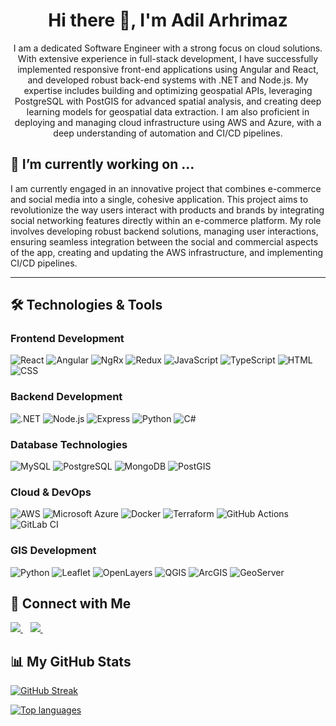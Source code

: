 <h1 align='center'> Hi there 👋, I'm Adil Arhrimaz</h1>

<!--
**adil-arhrimaz/adil-arhrimaz** is a ✨ _special_ ✨ repository because its `README.md` (this file) appears on your GitHub profile.
-->

<p align='center'>
I am a dedicated Software Engineer with a strong focus on cloud solutions. With extensive experience in full-stack development, I have successfully implemented responsive front-end applications using Angular and React, and developed robust back-end systems with .NET and Node.js. My expertise includes building and optimizing geospatial APIs, leveraging PostgreSQL with PostGIS for advanced spatial analysis, and creating deep learning models for geospatial data extraction. I am also proficient in deploying and managing cloud infrastructure using AWS and Azure, with a deep understanding of automation and CI/CD pipelines.
</p>

## 🔭 I’m currently working on ...
I am currently engaged in an innovative project that combines e-commerce and social media into a single, cohesive application. This project aims to revolutionize the way users interact with products and brands by integrating social networking features directly within an e-commerce platform. My role involves developing robust backend solutions, managing user interactions, ensuring seamless integration between the social and commercial aspects of the app, creating and updating the AWS infrastructure, and implementing CI/CD pipelines.

<hr>

## 🛠️ Technologies & Tools

### Frontend Development
![React](https://img.shields.io/badge/-React-61DAFB?logo=react&logoColor=white&style=for-the-badge)
![Angular](https://img.shields.io/badge/-Angular-DD0031?logo=angular&logoColor=white&style=for-the-badge)
![NgRx](https://img.shields.io/badge/-NgRx-a829c3?logo=ngrx&logoColor=white&style=for-the-badge)
![Redux](https://img.shields.io/badge/-Redux-764abc?logo=redux&logoColor=white&style=for-the-badge)
![JavaScript](https://img.shields.io/badge/-JavaScript-F7DF1E?logo=javascript&logoColor=white&style=for-the-badge)
![TypeScript](https://img.shields.io/badge/-TypeScript-007ACC?logo=typescript&logoColor=white&style=for-the-badge)
![HTML](https://img.shields.io/badge/-HTML-E34F26?logo=html5&logoColor=white&style=for-the-badge)
![CSS](https://img.shields.io/badge/-CSS-1572B6?logo=css3&logoColor=white&style=for-the-badge)

### Backend Development
![.NET](https://img.shields.io/badge/-.NET-512BD4?logo=.net&logoColor=white&style=for-the-badge)
![Node.js](https://img.shields.io/badge/-Node.js-339933?logo=node.js&logoColor=white&style=for-the-badge)
![Express](https://img.shields.io/badge/-Express-000000?logo=express&logoColor=white&style=for-the-badge)
![Python](https://img.shields.io/badge/-Python-3776AB?logo=python&logoColor=white&style=for-the-badge)
![C#](https://img.shields.io/badge/-C%23-239120?logo=c-sharp&logoColor=white&style=for-the-badge)

### Database Technologies
![MySQL](https://img.shields.io/badge/-MySQL-4479A1?logo=mysql&logoColor=white&style=for-the-badge)
![PostgreSQL](https://img.shields.io/badge/-PostgreSQL-336791?logo=postgresql&logoColor=white&style=for-the-badge)
![MongoDB](https://img.shields.io/badge/-MongoDB-47A248?logo=mongodb&logoColor=white&style=for-the-badge)
![PostGIS](https://img.shields.io/badge/-PostGIS-419F6A?logo=postgresql&logoColor=white&style=for-the-badge)

### Cloud & DevOps
![AWS](https://img.shields.io/badge/-AWS-232F3E?logo=amazon-aws&logoColor=white&style=for-the-badge)
![Microsoft Azure](https://img.shields.io/badge/-Microsoft%20Azure-0078D4?logo=microsoft-azure&logoColor=white&style=for-the-badge)
![Docker](https://img.shields.io/badge/-Docker-2496ED?logo=docker&logoColor=white&style=for-the-badge)
![Terraform](https://img.shields.io/badge/-Terraform-623CE4?logo=terraform&logoColor=white&style=for-the-badge)
![GitHub Actions](https://img.shields.io/badge/-GitHub%20Actions-2088FF?logo=github-actions&logoColor=white&style=for-the-badge)
![GitLab CI](https://img.shields.io/badge/-GitLab%20CI-FCA121?logo=gitlab&logoColor=white&style=for-the-badge)

### GIS Development
![Python](https://img.shields.io/badge/-Python-3776AB?logo=python&logoColor=white&style=for-the-badge)
![Leaflet](https://img.shields.io/badge/-Leaflet-199900?logo=leaflet&logoColor=white&style=for-the-badge)
![OpenLayers](https://img.shields.io/badge/-OpenLayers-1f6b75?logo=openlayers&logoColor=white&style=for-the-badge)
![QGIS](https://img.shields.io/badge/-QGIS-589632?logo=qgis&logoColor=white&style=for-the-badge)
![ArcGIS](https://img.shields.io/badge/-ArcGIS-0079C1?logo=arcgis&logoColor=white&style=for-the-badge)
![GeoServer](https://img.shields.io/badge/-GeoServer-6CAAD5?logo=geoserver&logoColor=white&style=for-the-badge)

## :link: Connect with Me

<a href="https://www.linkedin.com/in/adil-arhrimaz/">
  <img src="https://img.shields.io/badge/linkedin-%230077B5.svg?&style=for-the-badge&logo=linkedin&logoColor=white" />
</a>&nbsp;&nbsp;

<a href="mailto:adilarhrimaz@gmail.com">
  <img src="https://img.shields.io/badge/email me-%23D14836.svg?&style=for-the-badge&logo=gmail&logoColor=white" />
</a>&nbsp;&nbsp;

## 📊 My GitHub Stats

[![GitHub Streak](https://github-readme-streak-stats.herokuapp.com?user=adil-arhrimaz)](https://git.io/streak-stats)

[![Top languages](https://github-readme-stats.vercel.app/api/top-langs/?username=adil-arhrimaz&layout=compact)](https://github.com/anuraghazra/github-readme-stats)
